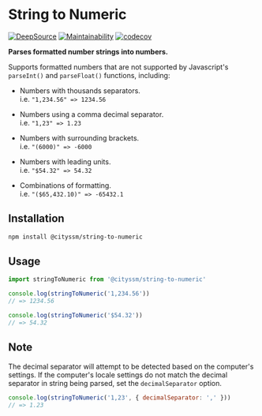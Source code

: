 # String to Numeric

[![DeepSource](https://app.deepsource.com/gh/cityssm/string-to-numeric.svg/?label=active+issues&show_trend=true&token=rG6OhTeMrjbjhlPrScSXEKEL)](https://app.deepsource.com/gh/cityssm/string-to-numeric/)
[![Maintainability](https://api.codeclimate.com/v1/badges/7cb058ead328616dc6e2/maintainability)](https://codeclimate.com/github/cityssm/string-to-numeric/maintainability)
[![codecov](https://codecov.io/gh/cityssm/string-to-numeric/graph/badge.svg?token=UGLDLEM3AW)](https://codecov.io/gh/cityssm/string-to-numeric)

**Parses formatted number strings into numbers.**

Supports formatted numbers that are not supported by Javascript's `parseInt()` and `parseFloat()` functions, including:

- Numbers with thousands separators.<br />
  i.e. `"1,234.56" => 1234.56`

- Numbers using a comma decimal separator.<br />
  i.e. `"1,23" => 1.23`

- Numbers with surrounding brackets.<br />
  i.e. `"(6000)" => -6000`

- Numbers with leading units.<br />
  i.e. `"$54.32" => 54.32`

- Combinations of formatting.<br />
  i.e. `"($65,432.10)" => -65432.1`

## Installation

```sh
npm install @cityssm/string-to-numeric
```

## Usage

```javascript
import stringToNumeric from '@cityssm/string-to-numeric'

console.log(stringToNumeric('1,234.56'))
// => 1234.56

console.log(stringToNumeric('$54.32'))
// => 54.32
```

## Note

The decimal separator will attempt to be detected based on the computer's settings.
If the computer's locale settings do not match the decimal separator in string being parsed,
set the `decimalSeparator` option.

```javascript
console.log(stringToNumeric('1,23', { decimalSeparator: ',' }))
// => 1.23
```
